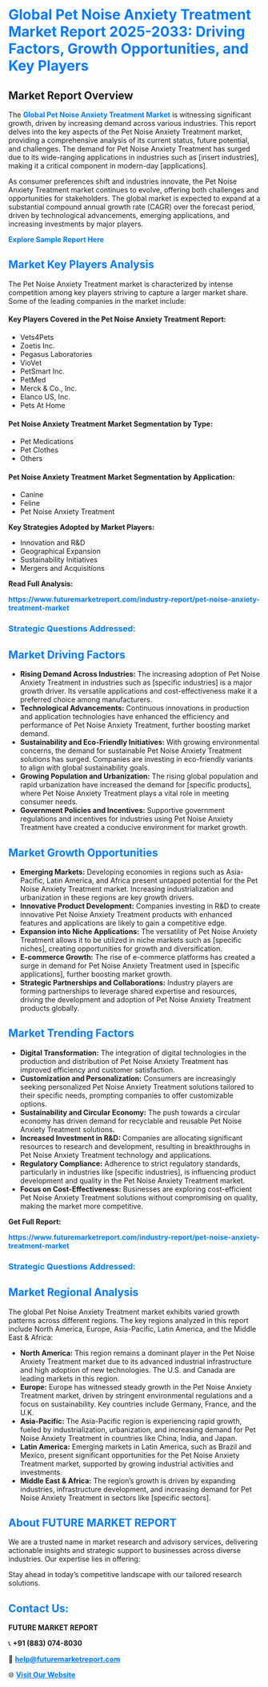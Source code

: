 <h1 style="color: #007BFF;">Global Pet Noise Anxiety Treatment Market Report 2025-2033: Driving Factors, Growth Opportunities, and Key Players</h1>

<section id="overview">
<h2>Market Report Overview</h2>
<p>The <a href="https://www.futuremarketreport.com/industry-report/pet-noise-anxiety-treatment-market" style="color: #007BFF; text-decoration: none;"><strong>Global Pet Noise Anxiety Treatment Market</strong></a> is witnessing significant growth, driven by increasing demand across various industries. This report delves into the key aspects of the Pet Noise Anxiety Treatment market, providing a comprehensive analysis of its current status, future potential, and challenges. The demand for Pet Noise Anxiety Treatment has surged due to its wide-ranging applications in industries such as [insert industries], making it a critical component in modern-day [applications].</p>
<p>As consumer preferences shift and industries innovate, the Pet Noise Anxiety Treatment market continues to evolve, offering both challenges and opportunities for stakeholders. The global market is expected to expand at a substantial compound annual growth rate (CAGR) over the forecast period, driven by technological advancements, emerging applications, and increasing investments by major players.</p>
</section>

<section id="overview">
<p><a href="https://www.futuremarketreport.com/request-sample/reportId=126995" style="color: #007BFF; text-decoration: none;"><strong>Explore Sample Report Here</strong></a></p>
</section>

<section id="key-players">
<h2 style="color: #007BFF;">Market Key Players Analysis</h2>
<p>The Pet Noise Anxiety Treatment market is characterized by intense competition among key players striving to capture a larger market share. Some of the leading companies in the market include:</p>
<h4>Key Players Covered in the Pet Noise Anxiety Treatment Report:</h4>
<ul><li>Vets4Pets</li><li>Zoetis Inc.</li><li>Pegasus Laboratories</li><li>VioVet</li><li>PetSmart Inc.</li><li>PetMed</li><li>Merck &amp; Co., Inc.</li><li>Elanco US, Inc.</li><li>Pets At Home</li></ul>
<h4>Pet Noise Anxiety Treatment Market Segmentation by Type:</h4>
<ul><li>Pet Medications</li><li>Pet Clothes</li><li>Others</li></ul>

<h4>Pet Noise Anxiety Treatment Market Segmentation by Application:</h4>
<ul><li>Canine</li><li>Feline</li><li>Pet Noise Anxiety Treatment</li></ul>
<p><strong>Key Strategies Adopted by Market Players:</strong></p>
<ul>
<li>Innovation and R&D</li>
<li>Geographical Expansion</li>
<li>Sustainability Initiatives</li>
<li>Mergers and Acquisitions</li>
</ul>
</section>

<section>
<p><strong>Read Full Analysis: </strong></p><a href="https://www.futuremarketreport.com/industry-report/pet-noise-anxiety-treatment-market" style="color: #007BFF; text-decoration: none;"><strong>https://www.futuremarketreport.com/industry-report/pet-noise-anxiety-treatment-market</strong></a>
<h3 style="color: #007BFF;">Strategic Questions Addressed:</h3>
</section>

<section id="driving-factors">
<h2 style="color: #007BFF;">Market Driving Factors</h2>
<ul>
<li><strong>Rising Demand Across Industries:</strong> The increasing adoption of Pet Noise Anxiety Treatment in industries such as [specific industries] is a major growth driver. Its versatile applications and cost-effectiveness make it a preferred choice among manufacturers.</li>
<li><strong>Technological Advancements:</strong> Continuous innovations in production and application technologies have enhanced the efficiency and performance of Pet Noise Anxiety Treatment, further boosting market demand.</li>
<li><strong>Sustainability and Eco-Friendly Initiatives:</strong> With growing environmental concerns, the demand for sustainable Pet Noise Anxiety Treatment solutions has surged. Companies are investing in eco-friendly variants to align with global sustainability goals.</li>
<li><strong>Growing Population and Urbanization:</strong> The rising global population and rapid urbanization have increased the demand for [specific products], where Pet Noise Anxiety Treatment plays a vital role in meeting consumer needs.</li>
<li><strong>Government Policies and Incentives:</strong> Supportive government regulations and incentives for industries using Pet Noise Anxiety Treatment have created a conducive environment for market growth.</li>
</ul>
</section>

<section id="growth-opportunities">
<h2 style="color: #007BFF;">Market Growth Opportunities</h2>
<ul>
<li><strong>Emerging Markets:</strong> Developing economies in regions such as Asia-Pacific, Latin America, and Africa present untapped potential for the Pet Noise Anxiety Treatment market. Increasing industrialization and urbanization in these regions are key growth drivers.</li>
<li><strong>Innovative Product Development:</strong> Companies investing in R&D to create innovative Pet Noise Anxiety Treatment products with enhanced features and applications are likely to gain a competitive edge.</li>
<li><strong>Expansion into Niche Applications:</strong> The versatility of Pet Noise Anxiety Treatment allows it to be utilized in niche markets such as [specific niches], creating opportunities for growth and diversification.</li>
<li><strong>E-commerce Growth:</strong> The rise of e-commerce platforms has created a surge in demand for Pet Noise Anxiety Treatment used in [specific applications], further boosting market growth.</li>
<li><strong>Strategic Partnerships and Collaborations:</strong> Industry players are forming partnerships to leverage shared expertise and resources, driving the development and adoption of Pet Noise Anxiety Treatment products globally.</li>
</ul>
</section>

<section id="trending-factors">
<h2 style="color: #007BFF;">Market Trending Factors</h2>
<ul>
<li><strong>Digital Transformation:</strong> The integration of digital technologies in the production and distribution of Pet Noise Anxiety Treatment has improved efficiency and customer satisfaction.</li>
<li><strong>Customization and Personalization:</strong> Consumers are increasingly seeking personalized Pet Noise Anxiety Treatment solutions tailored to their specific needs, prompting companies to offer customizable options.</li>
<li><strong>Sustainability and Circular Economy:</strong> The push towards a circular economy has driven demand for recyclable and reusable Pet Noise Anxiety Treatment solutions.</li>
<li><strong>Increased Investment in R&D:</strong> Companies are allocating significant resources to research and development, resulting in breakthroughs in Pet Noise Anxiety Treatment technology and applications.</li>
<li><strong>Regulatory Compliance:</strong> Adherence to strict regulatory standards, particularly in industries like [specific industries], is influencing product development and quality in the Pet Noise Anxiety Treatment market.</li>
<li><strong>Focus on Cost-Effectiveness:</strong> Businesses are exploring cost-efficient Pet Noise Anxiety Treatment solutions without compromising on quality, making the market more competitive.</li>
</ul>
</section>

<section>
<p><strong>Get Full Report: </strong></p><a href="https://www.futuremarketreport.com/industry-report/pet-noise-anxiety-treatment-market" style="color: #007BFF; text-decoration: none;"><strong>https://www.futuremarketreport.com/industry-report/pet-noise-anxiety-treatment-market</strong></a>
<h3 style="color: #007BFF;">Strategic Questions Addressed:</h3>
</section>


<section id="regional-analysis">
<h2 style="color: #007BFF;">Market Regional Analysis</h2>
<p>The global Pet Noise Anxiety Treatment market exhibits varied growth patterns across different regions. The key regions analyzed in this report include North America, Europe, Asia-Pacific, Latin America, and the Middle East & Africa:</p>
<ul>
<li><strong>North America:</strong> This region remains a dominant player in the Pet Noise Anxiety Treatment market due to its advanced industrial infrastructure and high adoption of new technologies. The U.S. and Canada are leading markets in this region.</li>
<li><strong>Europe:</strong> Europe has witnessed steady growth in the Pet Noise Anxiety Treatment market, driven by stringent environmental regulations and a focus on sustainability. Key countries include Germany, France, and the U.K.</li>
<li><strong>Asia-Pacific:</strong> The Asia-Pacific region is experiencing rapid growth, fueled by industrialization, urbanization, and increasing demand for Pet Noise Anxiety Treatment in countries like China, India, and Japan.</li>
<li><strong>Latin America:</strong> Emerging markets in Latin America, such as Brazil and Mexico, present significant opportunities for the Pet Noise Anxiety Treatment market, supported by growing industrial activities and investments.</li>
<li><strong>Middle East & Africa:</strong> The region’s growth is driven by expanding industries, infrastructure development, and increasing demand for Pet Noise Anxiety Treatment in sectors like [specific sectors].</li>
</ul>
</section>

<footer>
<h2 style="color: #007BFF;">About FUTURE MARKET REPORT</h2>
<p>We are a trusted name in market research and advisory services, delivering actionable insights and strategic support to businesses across diverse industries. Our expertise lies in offering:</p>

<p>Stay ahead in today’s competitive landscape with our tailored research solutions.</p>

<h2 style="color: #007BFF;">Contact Us:</h2>
<p><strong>FUTURE MARKET REPORT</strong></p>
<p>📞 <strong>+91 (883) 074-8030</strong></p>
<p>📧 <strong><a href="mailto:help@futuremarketreport.com" style="color: #007BFF;">help@futuremarketreport.com</a></strong></p>
<p>🌐 <strong><a href="https://www.futuremarketreport.com/" style="color: #007BFF;">Visit Our Website</a></strong></p>
</footer>